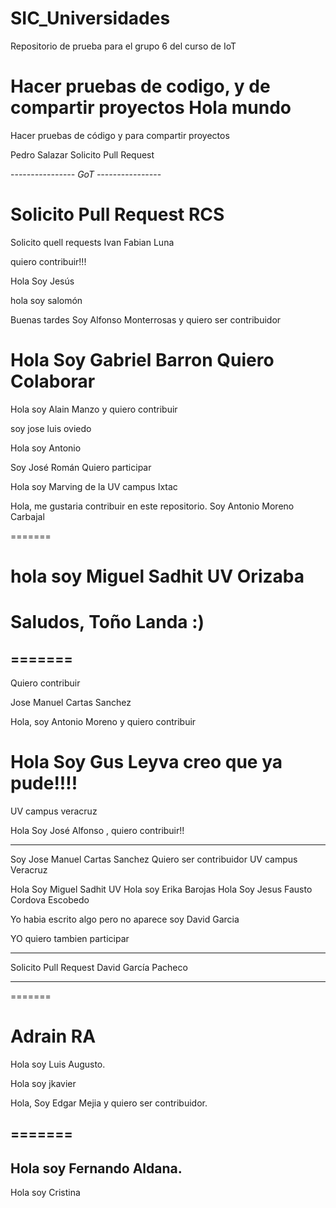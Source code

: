 # SIC_Universidades

Repositorio de prueba para el grupo 6 del curso de IoT

Hacer pruebas de codigo, y de compartir proyectos
Hola mundo
=======
Hacer pruebas de código y para compartir proyectos


Pedro Salazar Solicito Pull Request

--*-*-*-*-*-*-*-*-*-*-*-*-*--
GoT
--*-*-*-*-*-*-*-*-*-*-*-*-*--

Solicito Pull Request RCS
=======

Solicito quell requests Ivan Fabian Luna


quiero contribuir!!!

Hola Soy Jesús 

hola soy salomón 

Buenas tardes Soy Alfonso Monterrosas y quiero ser contribuidor


Hola Soy Gabriel Barron Quiero Colaborar
=======
Hola soy Alain Manzo y quiero contribuir

soy jose luis oviedo

Hola soy Antonio




Soy José Román Quiero participar


Hola soy Marving de la UV campus Ixtac

Hola, me gustaria contribuir en este repositorio. Soy Antonio Moreno Carbajal


=======

hola soy Miguel Sadhit UV Orizaba
=======
Saludos, Toño Landa :)
=======
=======
-------------------------------------------------

Quiero contribuir

Jose Manuel Cartas Sanchez

Hola, soy Antonio Moreno y quiero contribuir




Hola Soy Gus Leyva creo que ya pude!!!!
=======
UV campus veracruz 



Hola Soy José Alfonso , quiero contribuir!!

---------------------------------------------


Soy Jose Manuel  Cartas Sanchez
Quiero ser contribuidor 
UV campus Veracruz

Hola Soy Miguel Sadhit UV 
Hola soy Erika Barojas
Hola Soy Jesus Fausto Cordova Escobedo

Yo habia escrito algo pero no aparece soy David Garcia


YO quiero tambien participar


*********************
Solicito Pull Request
David García Pacheco
*********************
=======

Adrain RA
=======
Hola soy Luis Augusto.

Hola soy jkavier

Hola, Soy Edgar Mejia y quiero ser contribuidor.

=======
------
Hola soy Fernando Aldana.
------
Hola soy Cristina

